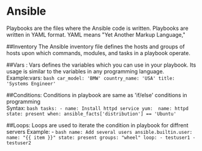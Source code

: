 # Ansible
Playbooks are the files where the Ansible code is written. Playbooks are written in YAML format. YAML means "Yet Another Markup Language,"

##Inventory
The Ansible inventory file defines the hosts and groups of hosts upon which commands, modules, and tasks in a playbook operate.

##Vars : Vars defines the variables which you can use in your playbook. Its usage is similar to the variables in any programming language.
Example:vars:
        ```bash
        car_model: 'BMW'
        country_name: 'USA'
        title: 'Systems Engineer'
        ```
        
##Conditions: Conditions in playbook are same as 'if/else' conditions in programming   
Syntax: 
       ```bash
      tasks:
         - name: Install httpd service
           yum: 
                name: httpd
                state: present
           when: ansible_facts['distribution'] == 'Ubuntu'
       ```    
           
 ##Loops: Loops are used to iterate the condition in playbook for diffrent servers
 Example: -
      ```bash
     name: Add several users
            ansible.builtin.user:
                name: "{{ item }}"
                state: present
                groups: "wheel"
            loop:
              - testuser1
              - testuser2
        ```       
            
